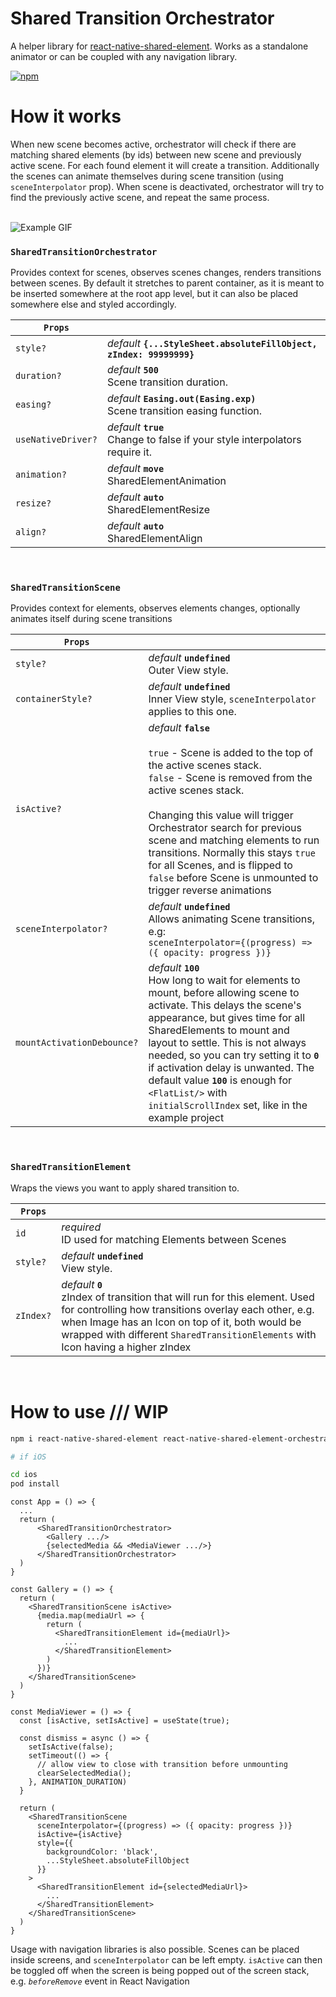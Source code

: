 # Shared Transition Orchestrator

A helper library for [react-native-shared-element](https://github.com/IjzerenHein/react-native-shared-element). Works as a standalone animator or can be coupled with any navigation library.

[![npm](https://img.shields.io/npm/v/react-native-shared-element-orchestrator?style=for-the-badge)](https://www.npmjs.com/package/react-native-shared-element-orchestrator)

# How it works

When new scene becomes active, orchestrator will check if there are matching shared elements (by ids) between new scene and previously active scene. For each found element it will create a transition. Additionally the scenes can animate themselves during scene transition (using `sceneInterpolator` prop). When scene is deactivated, orchestrator will try to find the previously active scene, and repeat the same process.
<br>
<br>

![Example GIF](https://github.com/lightrow/react-native-shared-element-orchestrator/raw/main/example/example.gif)

### `SharedTransitionOrchestrator`

Provides context for scenes, observes scenes changes, renders transitions between scenes. By default it stretches to parent container, as it is meant to be inserted somewhere at the root app level, but it can also be placed somewhere else and styled accordingly.

| `Props`            |                                                                                  |
| ------------------ | -------------------------------------------------------------------------------- |
| `style?`           | _default_ **`{...StyleSheet.absoluteFillObject, zIndex: 99999999}`**             |
| `duration?`        | _default_ **`500`**<br> Scene transition duration.                               |
| `easing?`          | _default_ **`Easing.out(Easing.exp)`**<br>Scene transition easing function.      |
| `useNativeDriver?` | _default_ **`true`**<br> Change to false if your style interpolators require it. |
| `animation?`       | _default_ **`move`**<br> SharedElementAnimation                                  |
| `resize?`          | _default_ **`auto`**<br> SharedElementResize                                     |
| `align?`           | _default_ **`auto`**<br> SharedElementAlign                                      |

<br>

### `SharedTransitionScene`

Provides context for elements, observes elements changes, optionally animates itself during scene transitions

| `Props`                    |                                                                                                                                                                                                                                                                                                                                                                                                                                  |
| -------------------------- | -------------------------------------------------------------------------------------------------------------------------------------------------------------------------------------------------------------------------------------------------------------------------------------------------------------------------------------------------------------------------------------------------------------------------------- |
| `style?`                   | _default_ **`undefined`**<br> Outer View style.                                                                                                                                                                                                                                                                                                                                                                                  |
| `containerStyle?`          | _default_ **`undefined`**<br> Inner View style, `sceneInterpolator` applies to this one.                                                                                                                                                                                                                                                                                                                                         |
| `isActive?`                | _default_ **`false`**<br><br> `true` - Scene is added to the top of the active scenes stack.<br>`false` - Scene is removed from the active scenes stack.<br><br> Changing this value will trigger Orchestrator search for previous scene and matching elements to run transitions. Normally this stays `true` for all Scenes, and is flipped to `false` before Scene is unmounted to trigger reverse animations                  |
| `sceneInterpolator?`       | _default_ **`undefined`**<br>Allows animating Scene transitions, e.g: <br> `sceneInterpolator={(progress) => ({ opacity: progress })}`                                                                                                                                                                                                                                                                                           |
| `mountActivationDebounce?` | _default_ **`100`** <br> How long to wait for elements to mount, before allowing scene to activate. This delays the scene's appearance, but gives time for all SharedElements to mount and layout to settle. This is not always needed, so you can try setting it to **`0`** if activation delay is unwanted. The default value **`100`** is enough for `<FlatList/>` with `initialScrollIndex` set, like in the example project |

<br>

### `SharedTransitionElement`

Wraps the views you want to apply shared transition to.

| `Props`  |                                                              |
| -------- | ------------------------------------------------------------ |
| `id`     | _required_ <br> ID used for matching Elements between Scenes |
| `style?` | _default_ **`undefined`**<br> View style.                    |
| `zIndex?`| _default_ **`0`**<br>zIndex of transition that will run for this element. Used for controlling how transitions overlay each other, e.g. when Image has an Icon on top of it, both would be wrapped with different `SharedTransitionElements` with Icon having a higher zIndex   |

<br>

# How to use /// WIP

```sh
npm i react-native-shared-element react-native-shared-element-orchestrator

# if iOS

cd ios
pod install
```

```tsx
const App = () => {
  ...
  return (
      <SharedTransitionOrchestrator>
        <Gallery .../>
        {selectedMedia && <MediaViewer .../>}
      </SharedTransitionOrchestrator>
  )
}

const Gallery = () => {
  return (
    <SharedTransitionScene isActive>
      {media.map(mediaUrl => {
        return (
          <SharedTransitionElement id={mediaUrl}>
            ...
          </SharedTransitionElement>
        )
      })}
    </SharedTransitionScene>
  )
}

const MediaViewer = () => {
  const [isActive, setIsActive] = useState(true);

  const dismiss = async () => {
    setIsActive(false);
    setTimeout(() => {
      // allow view to close with transition before unmounting
      clearSelectedMedia();
    }, ANIMATION_DURATION)
  }

  return (
    <SharedTransitionScene
      sceneInterpolator={(progress) => ({ opacity: progress })}
      isActive={isActive}
      style={{
        backgroundColor: 'black',
        ...StyleSheet.absoluteFillObject
      }}
    >
      <SharedTransitionElement id={selectedMediaUrl}>
        ...
      </SharedTransitionElement>
    </SharedTransitionScene>
  )
}
```

Usage with navigation libraries is also possible. Scenes can be placed inside screens, and `sceneInterpolator` can be left empty. `isActive` can then be toggled off when the screen is being popped out of the screen stack, e.g. _`beforeRemove`_ event in React Navigation
